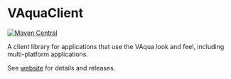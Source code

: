 # VAquaClient

[![Maven Central](https://maven-badges.herokuapp.com/maven-central/org.violetlib/vaquaclient/badge.svg)](https://search.maven.org/artifact/org.violetlib/vaquaclient)

A client library for applications that use the VAqua look and feel, including
multi-platform applications.

See [website](https://violetlib.org/vaqua/clientlibrary.html) for details and releases.
